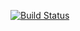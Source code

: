 [![Build Status](https://travis-ci.org/BWheatie/baseball-api.svg?branch=master)](https://travis-ci.org/BWheatie/baseball-api)